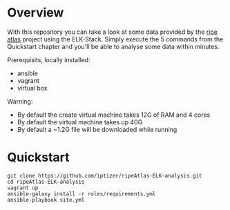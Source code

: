 # Overview

With this repository you can take a look at some data provided by the [ripe atlas](https://atlas.ripe.net/) project using the ELK-Stack. Simply execute the 5 commands from the Quickstart chapter and you'll be able to analyse some data within minutes.


Prerequisits, locally installed:

* ansible
* vagrant
* virtual box

Warning:

* By default the create virtual machine takes 12G of RAM and 4 cores
* By default the virtual machine takes up 40G
* By default a ~1.2G file will be downloaded while running

# Quickstart

```
git clone https://github.com/iptizer/ripeAtlas-ELK-analysis.git
cd ripeAtlas-ELK-analysis
vagrant up
ansible-galaxy install -r roles/requirements.yml
ansible-playbook site.yml
```

